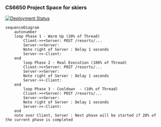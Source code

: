 ### CS6650 Project Space for skiers

[![Deployment Status](https://github.com/normankong/cs6650-norman/actions/workflows/maven.yml/badge.svg)](https://github.com/normankong/cs6650-norman/actions/workflows/maven.yml)

```mermaid
sequenceDiagram
    autonumber
    loop Phase 1 - Warm Up (20% of Thread)
        Client->>+Server: POST /resorts/...
        Server->>Server:  
        Note right of Server : Delay 1 seconds
        Server->>-Client: 
    end
        loop Phase 2 - Real Execution (100% of Thread)
        Client->>+Server: POST /resorts/...
        Server->>Server:  
        Note right of Server : Delay 1 seconds
        Server->>-Client: 
    end
        loop Phase 3 - Cooldown  - (10% of Thread)
        Client->>+Server: POST /resorts/...
        Server->>Server:  
        Note right of Server : Delay 1 seconds
        Server->>-Client: 
    end
    note over Client, Server : Next phase will be started if 20% of the current phase is completed
        
```


